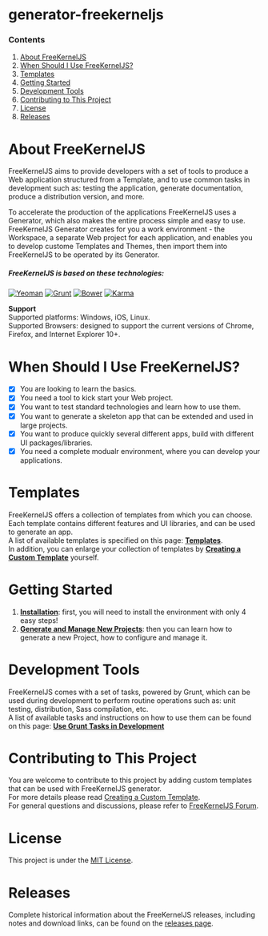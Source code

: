 # generator-freekerneljs


### Contents
1. [About FreeKernelJS](#about)
2. [When Should I Use FreeKernelJS?](#use)
3. [Templates](#templates)
4. [Getting Started](#getting-started)
5. [Development Tools](#development)
6. [Contributing to This Project](#contribute)
7. [License](#license)
8. [Releases](#releases)

# <a name="about"></a> About FreeKernelJS
FreeKernelJS aims to provide developers with a set of tools to produce a Web application structured from a Template, and to use common tasks in development such as: testing the application, generate documentation, produce a distribution version, and more.

To accelerate the production of the applications FreeKernelJS uses a Generator, which also makes the entire process simple and easy to use.  
FreeKernelJS Generator creates for you a work environment - the Workspace, a separate Web project for each application, and enables you to develop custome Templates and Themes, then import them into FreeKernelJS to be operated by its Generator.

##### FreeKernelJS is based on these technologies:
[![Yeoman](http://pixel-cookers.github.io/built-with-badges/yeoman/yeoman-short.png)](http://yeoman.io/)
[![Grunt](http://pixel-cookers.github.io/built-with-badges/grunt/grunt-short.png)](http://gruntjs.com/)
[![Bower](http://pixel-cookers.github.io/built-with-badges/bower/bower-short.png)](http://bower.io/)
[![Karma](http://pixel-cookers.github.io/built-with-badges/karma/karma-short.png)](https://karma-runner.github.io)

**Support**  
Supported platforms: Windows, iOS, Linux.  
Supported Browsers: designed to support the current versions of Chrome, Firefox, and Internet Explorer 10+.

# <a name="use"></a> When Should I Use FreeKernelJS?
- [x] You are looking to learn the basics.
- [x] You need a tool to kick start your Web project.
- [x] You want to test standard technologies and learn how to use them.
- [x] You want to generate a skeleton app that can be extended and used in large projects.
- [x] You want to produce quickly several different apps, build with different UI packages/libraries.
- [x] You need a complete modualr environment, where you can develop your applications.

# <a name="templates"></a> Templates
FreeKernelJS offers a collection of templates from which you can choose.  
Each template contains different features and UI libraries, and can be used to generate an app.  
A list of available templates is specified on this page: **[Templates](https://github.com/FreeKernelJS/generator-freekerneljs/wiki/templates)**.  
In addition, you can enlarge your collection of templates by **[Creating a Custom Template](https://github.com/FreeKernelJS/generator-freekerneljs/wiki/templates#custom)** yourself.

# <a name="getting-started"></a> Getting Started
1. **[Installation](https://github.com/FreeKernelJS/generator-freekerneljs/wiki/installation)**: first, you will need to install the environment with only 4 easy steps!
2. **[Generate and Manage New Projects](https://github.com/FreeKernelJS/generator-freekerneljs/wiki/generate-app)**: then you can learn how to generate a new Project, how to configure and manage it. 

# <a name="development"></a> Development Tools
FreeKernelJS comes with a set of tasks, powered by Grunt, which can be used during development to perform routine operations such as: unit testing, distribution, Sass compilation, etc.  
A list of available tasks and instructions on how to use them can be found on this page: **[Use Grunt Tasks in Development](https://github.com/FreeKernelJS/generator-freekerneljs/wiki/grunt-tasks)**

# <a name="contribute"></a> Contributing to This Project
You are welcome to contribute to this project by adding custom templates that can be used with FreeKernelJS generator.  
For more details please read [Creating a Custom Template](https://github.com/FreeKernelJS/generator-freekerneljs/wiki/templates#custom).  
For general questions and discussions, please refer to [FreeKernelJS Forum](http://www.forum.freekerneljs.org/).

# <a name="license"></a> License
This project is under the [MIT License](https://github.com/FreeKernelJS/generator-freekerneljs/blob/master/LICENSE).

# <a name="releases"></a> Releases
Complete historical information about the FreeKernelJS releases, including notes and download links, can be found on the [releases page](https://github.com/FreeKernelJS/generator-freekerneljs/releases).
